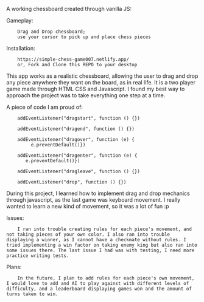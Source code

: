 A working chessboard created through vanilla JS:
    
Gameplay:

        Drag and Drop chessboard;
        use your cursor to pick up and place chess pieces

Installation:

        https://simple-chess-game007.netlify.app/
        or, Fork and Clone this REPO to your desktop

This app works as a realistic chessboard, allowing the user to drag and drop any piece anywhere they want on the board, as in real life. It is a two player game made through HTML CSS and Javascript. I found my best way to approach the project was to take everything one step at a time.

A piece of code I am proud of:

        addEventListener("dragstart", function () {})

        addEventListener("dragend", function () {})

        addEventListener("dragover", function (e) {
             e.preventDefault()})

        addEventListener("dragenter", function (e) {
           e.preventDefault()})

        addEventListener("dragleave", function () {})

        addEventListener("drop", function () {})

During this project, I learned how to implement drag and drop mechanics through javascript, as the last game was keyboard movement. I really wanted to learn a new kind of movement, so it was a lot of fun :p

Issues:

        I ran into trouble creating rules for each piece's movement, and not taking pieces of your own color. I also ran into trouble displaying a winner, as I cannot have a checkmate without rules. I tried implementing a win factor on taking enemy king but also ran into some issues there. The last issue I had was with testing, I need more practice writing tests.

Plans:

        In the future, I plan to add rules for each piece's own movement, I would love to add and AI to play against with different levels of difficulty, and a leaderboard displaying games won and the amount of turns taken to win.